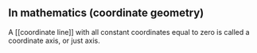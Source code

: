 ## In mathematics (coordinate geometry)
A [[coordinate line]] with all constant coordinates equal to zero is called a coordinate axis, or just axis.